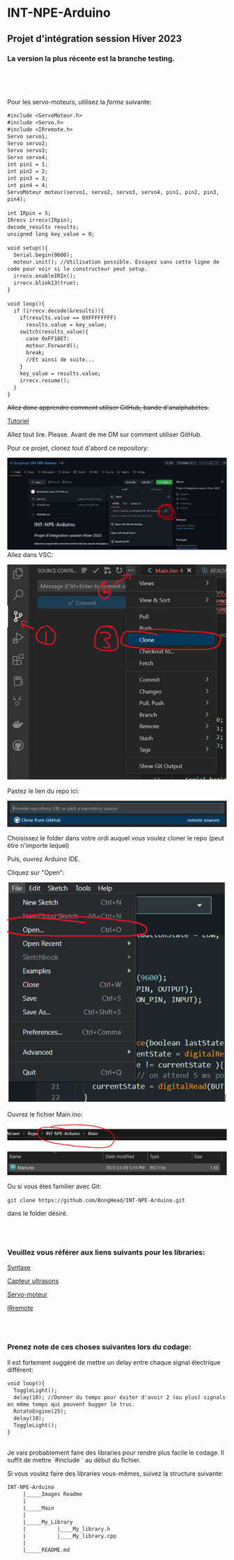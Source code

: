 # INT-NPE-Arduino
## Projet d'intégration session Hiver 2023


### **La version la plus récente est la branche testing.**

<br/>
<br/>
<br/>

Pour les servo-moteurs, utilisez la *forme* suivante:
```
#include <ServoMoteur.h>
#include <Servo.h>
#include <IRremote.h>
Servo servo1;
Servo servo2;
Servo servo3;
Servo servo4;
int pin1 = 1;
int pin2 = 2;
int pin3 = 3;
int pin4 = 4;
ServoMoteur moteur(servo1, servo2, servo3, servo4, pin1, pin2, pin3, pin4);

int IRpin = 5;
IRrecv irrecv(IRpin);
decode_results results;
unsigned long key_value = 0;

void setup(){
  Serial.begin(9600);
  moteur.init(); //Utilisation possible. Essayez sans cette ligne de code pour voir si le constructeur peut setup.
  irrecv.enableIRIn();
  irrecv.blink13(true);
}

void loop(){
  if (irrecv.decode(&results)){
    if(results.value == 0XFFFFFFFF)
      results.value = key_value;
    switch(results_value){
      case 0xFF18E7:
      moteur.Forward();
      break;
      //Et ainsi de suite...
    }
    key_value = results.value;
    irrecv.resume();
  }
}
```

~~Allez donc apprendre comment utiliser GitHub, bande d'analphabètes.~~

[Tutoriel](https://docs.github.com/en/get-started)

Allez tout lire. Please. Avant de me DM sur comment utiliser GitHub.

Pour ce projet, clonez tout d'abord ce repository:

![Étape 1:](https://github.com/BongHead/INT-NPE-Arduino/blob/main/Images%20readme/0.PNG?raw=true)
Allez dans VSC:

![Étape 2:](https://github.com/BongHead/INT-NPE-Arduino/blob/main/Images%20readme/1.PNG?raw=true)

Pastez le lien du repo ici:

![3:](https://github.com/BongHead/INT-NPE-Arduino/blob/main/Images%20readme/2.PNG?raw=true)

Choisissez le folder dans votre ordi auquel vous voulez cloner le repo (peut être n'importe lequel)

Puis, ouvrez Arduino IDE.

Cliquez sur "Open":

![4:](https://github.com/BongHead/INT-NPE-Arduino/blob/main/Images%20readme/3.PNG?raw=true)

Ouvrez le fichier Main.ino:

![5:](https://github.com/BongHead/INT-NPE-Arduino/blob/main/Images%20readme/4.PNG?raw=true)

Ou si vous êtes familier avec Git:

``` git clone https://github.com/BongHead/INT-NPE-Arduino.git ```

dans le folder désiré.



<br/>
<br/>

### **Veuillez vous référer aux liens suivants pour les libraries:**

[Syntaxe](https://www.arduino.cc/reference/en/)

[Capteur ultrasons](https://www.arduino.cc/reference/en/libraries/hcsr04-ultrasonic-sensor/)

[Servo-moteur](https://docs.arduino.cc/learn/electronics/servo-motors)

[IRremote](https://github.com/Arduino-IRremote/Arduino-IRremote)


<br/>
<br/>

### **Prenez note de ces choses suivantes lors du codage:**
Il est fortement suggéré de mettre un delay entre chaque signal électrique différent:
```
void loop(){
  ToggleLight();
  delay(10); //Donner du temps pour éviter d'avoir 2 (ou plus) signals en même temps qui peuvent bugger le truc.
  RotateEngine(25);
  delay(10);
  ToggleLight();
}
```
<br/>
Je vais probablement faire des libraries pour rendre plus facile le codage. Il suffit de mettre `#include <my_library>` au début du fichier.

Si vous voulez faire des libraries vous-mêmes, suivez la structure suivante:
```
INT-NPE-Arduino
     |_____Images Readme
     |
     |_____Main
     |
     |_____My_Library
     |          |____My_library.h
     |          |____My_library.cpp
     |
     |_____README.md
```

